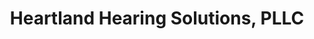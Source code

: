 ---
title: "Heartland Hearing Solutions, PLLC"
url: /west-fargo/heartland-hearing-solutions-pllc/
shop: Hörgeräte
---